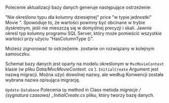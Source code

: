 Polecenie aktualizacji bazy danych generuje następujące ostrzeżenie: 

   "Nie określono typu dla kolumny dziesiętnej" price "w typie jednostki" Movie ". Spowoduje to, że wartości powinny być obcinane w trybie dyskretnym, jeśli nie mieszczą się w domyślnej precyzji i skali. Jawnie określ typ kolumny programu SQL Server, który może pomieścić wszystkie wartości przy użyciu "HasColumnType ()".

Możesz zignorować to ostrzeżenie. zostanie on rozwiązany w kolejnym samouczku.

Schemat bazy danych jest oparty na modelu określonym w `MvcMovieContext` klasie (w pliku *Data/MvcMovieContext. cs* ). `InitialCreate` Argument jest nazwą migracji. Można użyć dowolnej nazwy, ale według Konwencji została wybrana nazwa opisująca migrację.

`Update-Database` Polecenia `Up` method in Class metoda *migracje / {sygnatura czasowa} _InitialCreate.cs* pliku, który tworzy bazę danych.
